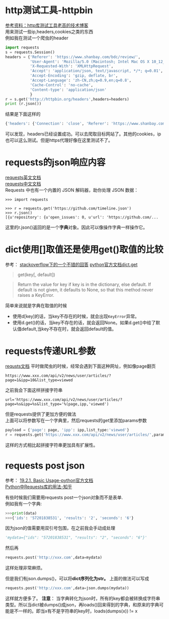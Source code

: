 # http测试工具-httpbin
[参考资料：http库测试工具老高的技术博客](https://blog.phpgao.com/how-to-httpbin.html)  
用来测试一些ip,headers,cookies之类的东西  
例如我在测试一个爬虫的header  
```python
import requests
s = requests.Session()
headers = {'Referer': 'https://www.shanbay.com/bdc/review/',
           'User-Agent': 'Mozilla/5.0 (Macintosh; Intel Mac OS X 10_12_0) AppleWebKit/537.36 (KHTML, like Gecko) Chrome/63.0.3239.108 Safari/537.36',
           'X-Requested-With': 'XMLHttpRequest',
           'Accept': 'application/json, text/javascript, */*; q=0.01',
           'Accept-Encoding': 'gzip, deflate, br',
           'Accept-Language': 'zh-CN,zh;q=0.9,en;q=0.8',
           'Cache-Control': 'no-cache',
           'Content-type': 'application/json'
           }
r = s.get('http://httpbin.org/headers',headers=headers)
print (r.json())
```
结果是下面这样的

```python
{'headers': {'Connection': 'close', 'Referer': 'https://www.shanbay.com/bdc/review/', 'Accept-Language': 'zh-CN,zh;q=0.9,en;q=0.8', 'Accept': 'application/json, text/javascript, */*; q=0.01', 'User-Agent': 'Mozilla/5.0 (Macintosh; Intel Mac OS X 10_12_0) AppleWebKit/537.36 (KHTML, like Gecko) Chrome/63.0.3239.108 Safari/537.36', 'Cache-Control': 'no-cache', 'Accept-Encoding': 'gzip, deflate, br', 'Host': 'httpbin.org', 'Content-Type': 'application/json', 'X-Requested-With': 'XMLHttpRequest'}}
```
可以发现，headers已经设置成功。可以去爬取目标网站了。其他的cookies，ip也可以这么测试。但是https代理好像在这里测试不了。

# requests的json响应内容
[requests英文文档](http://docs.python-requests.org/en/master/user/quickstart/#json-response-content)  
[requests中文文档](http://docs.python-requests.org/zh_CN/latest/user/quickstart.html#json)  
Requests 中也有一个内置的 JSON 解码器，助你处理 JSON 数据：
```
>>> import requests

>>> r = requests.get('https://github.com/timeline.json')
>>> r.json()
[{u'repository': {u'open_issues': 0, u'url': 'https://github.com/...
```
这里的r.json()返回的是一个**字典**对象。因此可以像操作字典一样操作它。

# dict使用[]取值还是使用get()取值的比较
参考：
[stackoverflow下的一个不错的回答](https://stackoverflow.com/a/37968524/5952246)
[python官方文档dict.get](https://docs.python.org/3/library/stdtypes.html#dict.get)

>get(key[, default])

>Return the value for key if key is in the dictionary, else default. If default is not given, it defaults to None, so that this method never raises a KeyError.

简单来说就是字典在取值的时候  
* 使用d[key]的话，当key不存在的时候，就会出现`KeyError`异常。
* 使用d.get()的话，当key不存在的话，就会返回None。如果d.get()中给了默认值default,当key不存在时，就会返回default的值。

# requests传递URL参数
[requsts文档](http://docs.python-requests.org/zh_CN/latest/user/quickstart.html#url)
平时做爬虫的时候，经常会遇到下面这种网址，例如像page翻页
```
https://www.xxx.com/api/v2/news/user/articles/?page=1&ipp=10&list_type=viewed
```
之前我会下面这样拼接字符串
```
url='https://www.xxx.com/api/v2/news/user/articles/?page=%s&ipp=%s&list_type='%(page,ipp,'viewed')
```
但是requests提供了更加方便的做法  
上面可以将参数写在一个字典里，然后requests的get里添加params参数
```python
payload = {'page': page, 'ipp': ipp,list_type:'viewed'}
r = requests.get('https://www.xxx.com/api/v2/news/user/articles/',params=payload)
```
这样的方式相比起拼接字符串更加具有扩展性。  

# requests post json
参考：
[19.2.1. Basic Usage-python官方文档](https://docs.python.org/3/library/json.html#basic-usage)  
[Python中Requests库的用法-知乎](https://zhuanlan.zhihu.com/p/25589547)

有些时候我们需要用requests post一个json对象而不是表单.  
例如我有一个字典:
```python
>>>print(data)
>>>{'ids': '57201838531', 'results': '2', 'seconds': '6'}
```
因为json的值需要用双引号包围，在之前我会手动成处理
```python
'mydata={"ids": "57201838531", "results": "2", "seconds": "6"}'
```
然后再
```python
requests.post('http://xxx.com',data=mydata)
```
这样处理非常麻烦。

但是我们有json.dumps()，可以将**dict序列化为str。**
上面的做法可以写成
```python
requests.post('http://xxx.com',data=json.dumps(mydata))
```
这样就方便多了。
**注意**：
当字典转化为json时，所有的key都会被转换成字符串类型。所以当dict被dumps()成json，再loads()回来得到的字典，和原来的字典可能是不一样的。即当x有不是字符串的key时，loads(dumps(x)) != x